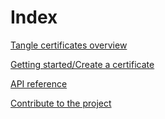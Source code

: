 # Index

[Tangle certificates overview](/overview.md)

[Getting started/Create a certificate](/getting-started/create-certificate.md)

[API reference](https://certification-api.iota.org/docs/#iota-certification-api)

[Contribute to the project](/contribute.md)